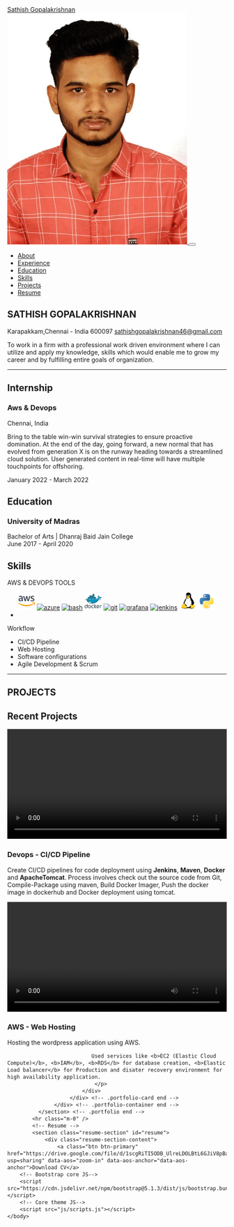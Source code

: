 <!DOCTYPE html>
<html lang="en">
    <head>
        <meta charset="utf-8" />
        <meta name="viewport" content="width=device-width, initial-scale=1, shrink-to-fit=no" />
        <meta name="description" content="" />
        <meta name="author" content="" />
        <title>Portfolio</title>
        <link rel="icon" type="image/x-icon" href="assets/img/favicon.ico" />
        <!-- Font Awesome icons (free version)-->
        <script src="https://use.fontawesome.com/releases/v6.1.0/js/all.js" crossorigin="anonymous"></script>
        <!-- Google fonts-->
        <link href="https://fonts.googleapis.com/css?family=Saira+Extra+Condensed:500,700" rel="stylesheet" type="text/css" />
        <link href="https://fonts.googleapis.com/css?family=Muli:400,400i,800,800i" rel="stylesheet" type="text/css" />
        <!-- Core theme CSS (includes Bootstrap)-->
        <link href="css/styles.css" rel="stylesheet" />
    </head>
    <body id="page-top">
        <!-- Navigation-->
        <nav class="navbar navbar-expand-lg navbar-dark bg-primary fixed-top" id="sideNav">
            <a class="navbar-brand js-scroll-trigger" href="#page-top">
                <span class="d-block d-lg-none">Sathish Gopalakrishnan</span>
                <span class="d-none d-lg-block"><img class="img-fluid img-profile rounded-circle mx-auto mb-2" src="assets/img/profile.jpg" alt="..." /></span>
            </a>
            <button class="navbar-toggler" type="button" data-bs-toggle="collapse" data-bs-target="#navbarResponsive" aria-controls="navbarResponsive" aria-expanded="false" aria-label="Toggle navigation"><span class="navbar-toggler-icon"></span></button>
            <div class="collapse navbar-collapse" id="navbarResponsive">
                <ul class="navbar-nav">
                    <li class="nav-item"><a class="nav-link js-scroll-trigger" href="#about">About</a></li>
                    <li class="nav-item"><a class="nav-link js-scroll-trigger" href="#experience">Experience</a></li>
                    <li class="nav-item"><a class="nav-link js-scroll-trigger" href="#education">Education</a></li>
                    <li class="nav-item"><a class="nav-link js-scroll-trigger" href="#skills">Skills</a></li>
                    <li class="nav-item"><a class="nav-link js-scroll-trigger" href="#interests">Projects</a></li>
                    <li class="nav-item"><a class="nav-link js-scroll-trigger" href="#awards">Resume</a></li>
                </ul>
            </div>
        </nav>
        <!-- Page Content-->
        <div class="container-fluid p-0">
            <!-- About-->
            <section class="resume-section" id="about">
                <div class="resume-section-content">
                    <h1 class="mb-0">
                        SATHISH
                        <span class="text-primary">GOPALAKRISHNAN</span>
                    </h1>
                    <div class="subheading mb-5">
                        Karapakkam,Chennai - India 600097
                        <a href="sathishgopalakrishnan46@gmail.com">sathishgopalakrishnan46@gmail.com</a>
                    </div>
                    <p class="lead mb-5">To work in a firm with a professional work driven environment where I can utilize
                        and apply my knowledge, skills which would enable me to grow my career and by fulfilling
                        entire goals of organization.</p>
                    <div class="social-icons">
                        <a class="social-icon" href="#!"><i class="fab fa-linkedin-in"></i></a>
                        <a class="social-icon" href="#!"><i class="fab fa-github"></i></a>
                        <a class="social-icon" href="#!"><i class="fab fa-twitter"></i></a>
                        <a class="social-icon" href="#!"><i class="fab fa-facebook-f"></i></a>
                    </div>
                </div>
            </section>
            <hr class="m-0" />
            <!-- Experience-->
            <section class="resume-section" id="experience">
                <div class="resume-section-content">
                    <h2 class="mb-5">Internship</h2>
                    <div class="d-flex flex-column flex-md-row justify-content-between mb-5">
                        <div class="flex-grow-1">
                            <h3 class="mb-0">Aws & Devops</h3>
                            <div class="subheading mb-3">Chennai, India</div>
                            <p>Bring to the table win-win survival strategies to ensure proactive domination. At the end of the day, going forward, a new normal that has evolved from generation X is on the runway heading towards a streamlined cloud solution. User generated content in real-time will have multiple touchpoints for offshoring.</p>
                        </div>
                        <div class="flex-shrink-0"><span class="text-primary">January 2022 - March 2022</span></div>
                    </div>
            <!-- Education-->
            <section class="resume-section" id="education">
                <div class="resume-section-content">
                    <h2 class="mb-5">Education</h2>
                    <div class="d-flex flex-column flex-md-row justify-content-between mb-5">
                        <div class="flex-grow-1">
                            <h3 class="mb-0">University of Madras</h3>
                            <div class="subheading mb-3">Bachelor of Arts | Dhanraj Baid Jain College</div>
                         </div>
                        <div class="flex-shrink-0"><span class="text-primary">June 2017 - April 2020</span></div>
                    </div>
            <!-- Skills-->
            <section class="resume-section" id="skills">
                <div class="resume-section-content">
                    <h2 class="mb-5">Skills</h2>
                    <div class="subheading mb-3">AWS & DEVOPS TOOLS</div>
                    <ul class="list-inline dev-icons">
                        <a href="https://aws.amazon.com" rel="nofollow"> <img src="https://raw.githubusercontent.com/devicons/devicon/master/icons/amazonwebservices/amazonwebservices-original-wordmark.svg" alt="aws" width="40" height="40" style="max-width: 100%;"></a>
                        <a href="https://azure.microsoft.com/en-in/" rel="nofollow"> <img src="https://camo.githubusercontent.com/6df31a460cb0c38f960e92812c8b6f8bce4c7f13170fb4782f0b31ab8e792ac2/68747470733a2f2f7777772e766563746f726c6f676f2e7a6f6e652f6c6f676f732f6d6963726f736f66745f617a7572652f6d6963726f736f66745f617a7572652d69636f6e2e737667" alt="azure" width="40" height="40" data-canonical-src="https://www.vectorlogo.zone/logos/microsoft_azure/microsoft_azure-icon.svg" style="max-width: 100%;"></a>
                        <a href="https://www.gnu.org/software/bash/" rel="nofollow"> <img src="https://camo.githubusercontent.com/bbb327d6ba7708520eaafd13396fed64d73bf5df5c4cdd0ba03cf0843f7a9340/68747470733a2f2f7777772e766563746f726c6f676f2e7a6f6e652f6c6f676f732f676e755f626173682f676e755f626173682d69636f6e2e737667" alt="bash" width="40" height="40" data-canonical-src="https://www.vectorlogo.zone/logos/gnu_bash/gnu_bash-icon.svg" style="max-width: 100%;"></a>
                        <a href="https://www.docker.com/" rel="nofollow"> <img src="https://raw.githubusercontent.com/devicons/devicon/master/icons/docker/docker-original-wordmark.svg" alt="docker" width="40" height="40" style="max-width: 100%;"></a>
                        <a href="https://git-scm.com/" rel="nofollow"> <img src="https://camo.githubusercontent.com/fbfcb9e3dc648adc93bef37c718db16c52f617ad055a26de6dc3c21865c3321d/68747470733a2f2f7777772e766563746f726c6f676f2e7a6f6e652f6c6f676f732f6769742d73636d2f6769742d73636d2d69636f6e2e737667" alt="git" width="40" height="40" data-canonical-src="https://www.vectorlogo.zone/logos/git-scm/git-scm-icon.svg" style="max-width: 100%;"></a>
                        <a href="https://grafana.com" rel="nofollow"> <img src="https://camo.githubusercontent.com/5bb409e6db59c5c4d29fed2eb4b9ae1a241ba43800286aaf7fb4801b1b1e6692/68747470733a2f2f7777772e766563746f726c6f676f2e7a6f6e652f6c6f676f732f67726166616e612f67726166616e612d69636f6e2e737667" alt="grafana" width="40" height="40" data-canonical-src="https://www.vectorlogo.zone/logos/grafana/grafana-icon.svg" style="max-width: 100%;"></a>
                        <a href="https://www.jenkins.io" rel="nofollow"> <img src="https://camo.githubusercontent.com/265574c40f0816ed0fd67127cfbc382866182a7ec468c614906103c15700e707/68747470733a2f2f7777772e766563746f726c6f676f2e7a6f6e652f6c6f676f732f6a656e6b696e732f6a656e6b696e732d69636f6e2e737667" alt="jenkins" width="40" height="40" data-canonical-src="https://www.vectorlogo.zone/logos/jenkins/jenkins-icon.svg" style="max-width: 100%;"></a>
                        <a href="https://www.linux.org/" rel="nofollow"> <img src="https://raw.githubusercontent.com/devicons/devicon/master/icons/linux/linux-original.svg" alt="linux" width="40" height="40" style="max-width: 100%;"></a>
                        <a href="https://www.python.org" rel="nofollow"> <img src="https://raw.githubusercontent.com/devicons/devicon/master/icons/python/python-original.svg" alt="python" width="40" height="40" style="max-width: 100%;"></a>
                        <li class="list-inline-item"><i class="fab fa-wordpress"></i></li>
                    </ul>
                    <div class="subheading mb-3">Workflow</div>
                    <ul class="fa-ul mb-0">
                        <li>
                            <span class="fa-li"><i class="fas fa-check"></i></span>
                            CI/CD Pipeline
                        </li>
                        <li>
                            <span class="fa-li"><i class="fas fa-check"></i></span>
                            Web Hosting
                        </li>
                        <li>
                            <span class="fa-li"><i class="fas fa-check"></i></span>
                            Software configurations
                        </li>
                        <li>
                            <span class="fa-li"><i class="fas fa-check"></i></span>
                            Agile Development & Scrum
                        </li>
                    </ul>
                </div>
            </section>
            <hr class="m-0" />
            <!-- Projects-->
            <section class="resume-section" id="interests">
                <div class="resume-section-content">
                    <h2 class="mb-5">PROJECTS</h2>
                    <section id="Portfolio" class="portfolio">
                        <div class="sub-heading">
                          <h2 class="heading-secondary">Recent Projects</h2>
                        </div> <!-- .sub-heading end -->
                        <div class="portfolio-container">
                          <div class="portfolio-card">
                            <video src="https://firebasestorage.googleapis.com/v0/b/shrihari-personal-storage.appspot.com/o/devops.mp4?alt=media&token=9460f579-4063-4c81-b9cf-6fc46dc4d575" class="video" controls autoplay  style="width: 100%;"> </video>
                            <div class="portfolio-card-content">
                              <h3 class="heading-tertiary">Devops - CI/CD Pipeline</h3>
                              <p class="text-paragraph-16">
                                Create CI/CD pipelines for code deployment using <b>Jenkins</b>, <b>Maven</b>, <b>Docker</b> and <b>ApacheTomcat</b>. Process involves check out the source code from Git, Compile-Package using maven, Build Docker Imager, Push the docker image in dockerhub and Docker deployment using tomcat.
                             </p>
                           </div>
                          </div> <!-- .portfolio-card end -->
                          <div class="portfolio-card">
                            <video src="https://firebasestorage.googleapis.com/v0/b/shrihari-personal-storage.appspot.com/o/aws.mp4?alt=media&token=9460f579-4063-4c81-b9cf-6fc46dc4d575" class="video" controls autoplay  style="width: 100%;"> </video>
                            <div class="portfolio-card-content">
                              <h3 class="heading-tertiary">AWS - Web Hosting</h3>
                              <p class="text-paragraph-16">Hosting the wordpress application using AWS.

                               Used services like <b>EC2 (Elastic Cloud Compute)</b>, <b>IAM</b>, <b>RDS</b> for database creation, <b>Elastic Load balancer</b> for Production and disater recovery environment for high availability application.
                                </p>
                            </div>
                        </div> <!-- .portfolio-card end -->
                   </div> <!-- .portfolio-container end -->
              </section> <!-- .portfolio end -->
            <hr class="m-0" />
            <!-- Resume -->
            <section class="resume-section" id="resume">
                <div class="resume-section-content">
                    <a class="btn btn-primary" href="https://drive.google.com/file/d/1scgRiTI5ODB_UlreLDOLBtL6GJiV8pBa/view?usp=sharing" data-aos="zoom-in" data-aos-anchor="data-aos-anchor">Download CV</a>
        <!-- Bootstrap core JS-->
        <script src="https://cdn.jsdelivr.net/npm/bootstrap@5.1.3/dist/js/bootstrap.bundle.min.js"></script>
        <!-- Core theme JS-->
        <script src="js/scripts.js"></script>
    </body>
</html>
